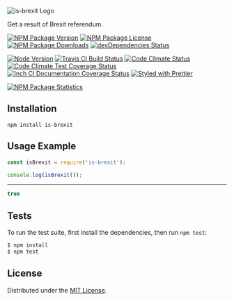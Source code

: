 ![is-brexit Logo][logo]

Get a result of Brexit referendum.

[![NPM Package Version][npm-package-version-badge]][npm-package-url]
[![NPM Package License][npm-package-license-badge]][npm-package-license-url]
[![NPM Package Downloads][npm-package-downloads-badge]][npm-package-url]
[![devDependencies Status][devDependencies-status-badge]][devDependencies-status-page-url]

[![Node Version][node-version-badge]][node-downloads-page-url]
[![Travis CI Build Status][travis-ci-build-status-badge]][travis-ci-build-status-page-url]
[![Code Climate Status][code-climate-status-badge]][code-climate-status-page-url]
[![Code Climate Test Coverage Status][code-climate-test-coverage-status-badge]][code-climate-test-coverage-status-page-url]
[![Inch CI Documentation Coverage Status][inch-ci-documentation-coverage-status-badge]][inch-ci-documentation-coverage-status-page-url]
[![Styled with Prettier][styled-with-prettier-badge]][styled-with-prettier-page-url]

[![NPM Package Statistics][npm-package-statistics-badge]][npm-package-url]

## Installation

`npm install is-brexit`

## Usage Example

```javascript
const isBrexit = require('is-brexit');

console.log(isBrexit());
```

***

```javascript
true
```

## Tests

To run the test suite, first install the dependencies, then run `npm test`:

```bash
$ npm install
$ npm test
```

## License

Distributed under the [MIT License](LICENSE).

[logo]: https://cldup.com/AUWlrqYxum.png

[npm-package-url]: https://npmjs.org/package/is-brexit

[npm-package-version-badge]: https://img.shields.io/npm/v/is-brexit.svg?style=flat-square

[npm-package-license-badge]: https://img.shields.io/npm/l/is-brexit.svg?style=flat-square
[npm-package-license-url]: http://opensource.org/licenses/MIT

[npm-package-downloads-badge]: https://img.shields.io/npm/dm/is-brexit.svg?style=flat-square

[devDependencies-status-badge]: https://david-dm.org/AnatoliyGatt/is-brexit/dev-status.svg?style=flat-square
[devDependencies-status-page-url]: https://david-dm.org/AnatoliyGatt/is-brexit#info=devDependencies

[node-version-badge]: https://img.shields.io/node/v/is-brexit.svg?style=flat-square
[node-downloads-page-url]: https://nodejs.org/en/download/

[travis-ci-build-status-badge]: https://img.shields.io/travis/AnatoliyGatt/is-brexit.svg?style=flat-square
[travis-ci-build-status-page-url]: https://travis-ci.org/AnatoliyGatt/is-brexit

[code-climate-status-badge]: https://img.shields.io/codeclimate/github/AnatoliyGatt/is-brexit.svg?style=flat-square
[code-climate-status-page-url]: https://codeclimate.com/github/AnatoliyGatt/is-brexit

[code-climate-test-coverage-status-badge]: https://img.shields.io/codeclimate/coverage/github/AnatoliyGatt/is-brexit.svg?style=flat-square
[code-climate-test-coverage-status-page-url]: https://codeclimate.com/github/AnatoliyGatt/is-brexit/coverage

[inch-ci-documentation-coverage-status-badge]: https://inch-ci.org/github/AnatoliyGatt/is-brexit.svg?style=flat-square
[inch-ci-documentation-coverage-status-page-url]: https://inch-ci.org/github/AnatoliyGatt/is-brexit

[styled-with-prettier-badge]: https://img.shields.io/badge/styled_with-prettier-ff69b4.svg?style=flat-square
[styled-with-prettier-page-url]: https://github.com/prettier/prettier

[npm-package-statistics-badge]: https://nodei.co/npm/is-brexit.png?downloads=true&downloadRank=true&stars=true
